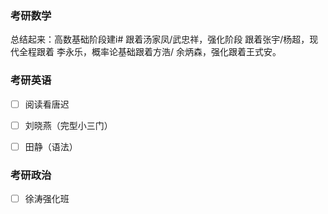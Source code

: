### 考研数学

总结起来：高数基础阶段建i#
跟着汤家凤/武忠祥，强化阶段
跟着张宇/杨超，现代全程跟着
李永乐，概率论基础跟着方浩/
余炳森，强化跟着王式安。


### 考研英语
 - [ ] 阅读看唐迟
 - [ ] 刘晓燕（完型小三门）
 - [ ] 田静（语法）


### 考研政治

 - [ ] 徐涛强化班

<!--stackedit_data:
eyJoaXN0b3J5IjpbLTEzNDAxNzE5NTMsNTUwOTY3ODIxXX0=
-->